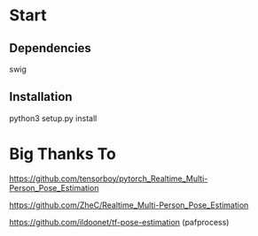 
# Start
## Dependencies
swig
## Installation
python3 setup.py install

# Big Thanks To
https://github.com/tensorboy/pytorch_Realtime_Multi-Person_Pose_Estimation

https://github.com/ZheC/Realtime_Multi-Person_Pose_Estimation

https://github.com/ildoonet/tf-pose-estimation (pafprocess)